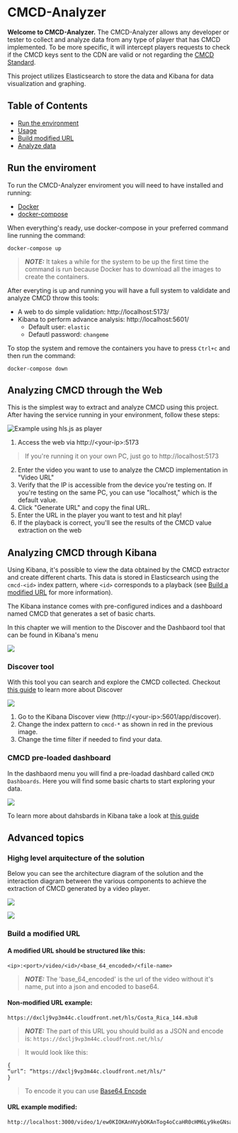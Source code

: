 # CMCD-Analyzer

**Welcome to CMCD-Analyzer.**
The CMCD-Analyzer allows any developer or tester to collect and analyze data from any type of player that has CMCD implemented. To be more specific, it will intercept players requests to check if the CMCD keys sent to the CDN are valid or not regarding the [CMCD Standard](https://cdn.cta.tech/cta/media/media/resources/standards/pdfs/cta-5004-final.pdf). 

This project utilizes Elasticsearch to store the data and Kibana for data visualization and graphing.

## Table of Contents

* [Run the environment](#Run-the-environment)
* [Usage](#Usage)
* [Build modified URL](#Build-modified-URL)
* [Analyze data](#Analyze-data)

## Run the enviroment
To run the CMCD-Analyzer enviroment you will need to have installed and running:

- [Docker](https://docs.docker.com/get-docker/)
- [docker-compose](https://docs.docker.com/compose/install/)  

When everything's ready, use docker-compose in your preferred command line running the command:

````
docker-compose up
````

>  **_NOTE:_** It takes a while for the system to be up the first time the command is run because Docker has to download all the images to create the containers.

After everyting is up and running you will have a full system to valdidate and analyze CMCD throw this tools:
* A web to do simple validation: http://localhost:5173/
* Kibana to perform advance analysis: http://localhost:5601/
  * Default user: `elastic`
  * Defautl password: `changeme`

To stop the system and remove the containers you have to press `Ctrl+c` and then run the command:

````
docker-compose down
````

## Analyzing CMCD through the Web
This is the simplest way to extract and analyze CMCD using this project. After having the service running in your environment, follow these steps:

![Example using hls.js as player](docs/web-example.gif)

1. Access the web via http://\<your-ip>:5173
> If you're running it on your own PC, just go to http://localhost:5173

2. Enter the video you want to use to analyze the CMCD implementation in "Video URL"
3. Verify that the IP is accessible from the device you're testing on. If you're testing on the same PC, you can use "localhost," which is the default value.
4. Click "Generate URL" and copy the final URL.
5. Enter the URL in the player you want to test and hit play!
6. If the playback is correct, you'll see the results of the CMCD value extraction on the web


## Analyzing CMCD through Kibana
Using Kibana, it's possible to view the data obtained by the CMCD extractor and create different charts. This data is stored in Elasticsearch using the `cmcd-<id>` index pattern, where `<id>` corresponds to a playback (see [Build a modified URL](#build-a-modified-url) for more information).

The Kibana instance comes with pre-configured indices and a dashboard named CMCD that generates a set of basic charts.

In this chapter we will mention to the Discover and the Dashbaord tool that can be found in Kibana's menu

![](docs/kibana-menu.png)

### Discover tool
With this tool you can search and explore the CMCD collected. Checkout [this guide](https://www.elastic.co/guide/en/kibana/current/discover.html) to learn more about Discover

![](docs/kibana-discover.png)


1. Go to the Kibana Discover view (http://\<your-ip>:5601/app/discover).
2. Change the index pattern to `cmcd-*` as shown in red in the previous image.
3. Change the time filter if needed to find your data.

### CMCD pre-loaded dashboard
In the dashbaord menu you will find a pre-loadad dashbard called `CMCD Dashboards`. Here you will find some basic charts to start exploring your data.

![](docs/kibana-dashboard.png)

To learn more about dahsbards in Kibana take a look at [this guide](https://www.elastic.co/guide/en/kibana/current/dashboard.html) 
## Advanced topics
### Highg level arquitecture of the solution
Below you can see the architecture diagram of the solution and the interaction diagram between the various components to achieve the extraction of CMCD generated by a video player.

![](docs/CMCD%20Analizer-Diagrams.drawio.png)


![](docs/CMCD%20Analizer-M3_%20Player%20flow.drawio.png)

### Build a modified URL
#### A modified URL should be structured like this:

````
<ip>:<port>/video/<id>/<base_64_encoded>/<file-name>
````

>  **_NOTE:_** The 'base_64_encoded' is the url of the video without it's name, put into a json and encoded to base64.

#### Non-modified URL example:

````
https://dxclj9vp3m44c.cloudfront.net/hls/Costa_Rica_144.m3u8

````

>  **_NOTE:_** The part of this URL you should build as a JSON and encode is: ````https://dxclj9vp3m44c.cloudfront.net/hls/````

>It would look like this:

````
{
“url”: “https://dxclj9vp3m44c.cloudfront.net/hls/"
}
````

> To encode it you can use [Base64 Encode](https://www.base64encode.org/)

#### URL example modified:

````
http://localhost:3000/video/1/ew0KIOKAnHVybOKAnTog4oCcaHR0cHM6Ly9keGNsajl2cDNtNDRjLmNsb3VkZnJvbnQubmV0L2hscyINCn0=/Costa_Rica_144.m3u8

````

